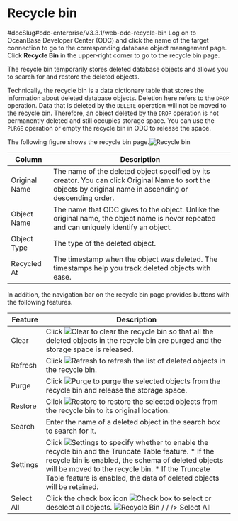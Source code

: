 Recycle bin 
================================
#docSlug#odc-enterprise/V3.3.1/web-odc-recycle-bin
Log on to OceanBase Developer Center (ODC) and click the name of the target connection to go to the corresponding database object management page. Click **Recycle Bin** in the upper-right corner to go to the recycle bin page. 



The recycle bin temporarily stores deleted database objects and allows you to search for and restore the deleted objects. 

Technically, the recycle bin is a data dictionary table that stores the information about deleted database objects. Deletion here refers to the `DROP` operation. Data that is deleted by the `DELETE` operation will not be moved to the recycle bin. Therefore, an object deleted by the `DROP` operation is not permanently deleted and still occupies storage space. You can use the `PURGE` operation or empty the recycle bin in ODC to release the space. 

The following figure shows the recycle bin page.![Recycle bin](https://help-static-aliyun-doc.aliyuncs.com/assets/img/en-US/4116211561/p203469.png)


|    Column     |                                                                                 Description                                                                                  |
|---------------|------------------------------------------------------------------------------------------------------------------------------------------------------------------------------|
| Original Name | The name of the deleted object specified by its creator.  You can click Original Name to sort the objects by original name in ascending or descending order. |
| Object Name   | The name that ODC gives to the object.  Unlike the original name, the object name is never repeated and can uniquely identify an object.                     |
| Object Type   | The type of the deleted object.                                                                                                                                              |
| Recycled At   | The timestamp when the object was deleted. The timestamps help you track deleted objects with ease.                                                                          |



In addition, the navigation bar on the recycle bin page provides buttons with the following features.


|  Feature   |                                                                                                                                                                                                                                       Description                                                                                                                                                                                                                                       |
|------------|-----------------------------------------------------------------------------------------------------------------------------------------------------------------------------------------------------------------------------------------------------------------------------------------------------------------------------------------------------------------------------------------------------------------------------------------------------------------------------------------|
| Clear      | Click ![Clear](https://help-static-aliyun-doc.aliyuncs.com/assets/img/en-US/8265511561/p412872.jpg) to clear the recycle bin so that all the deleted objects in the recycle bin are purged and the storage space is released.                                                                                                                                                                                                                                                           |
| Refresh    | Click ![Refresh](https://help-static-aliyun-doc.aliyuncs.com/assets/img/en-US/8265511561/p412817.jpg) to refresh the list of deleted objects in the recycle bin.                                                                                                                                                                                                                                                                                                                        |
| Purge      | Click ![Purge](https://help-static-aliyun-doc.aliyuncs.com/assets/img/en-US/8265511561/p412873.jpg) to purge the selected objects from the recycle bin and release the storage space.                                                                                                                                                                                                                                                                                                   |
| Restore    | Click ![Restore](https://help-static-aliyun-doc.aliyuncs.com/assets/img/en-US/8265511561/p412874.jpg) to restore the selected objects from the recycle bin to its original location.                                                                                                                                                                                                                                                                                                    |
| Search     | Enter the name of a deleted object in the search box to search for it.                                                                                                                                                                                                                                                                                                                                                                                                                  |
| Settings   | Click ![Settings](https://help-static-aliyun-doc.aliyuncs.com/assets/img/en-US/8265511561/p413502.jpg) to specify whether to enable the recycle bin and the Truncate Table feature.  * If the recycle bin is enabled, the schema of deleted objects will be moved to the recycle bin.   * If the Truncate Table feature is enabled, the data of deleted objects will be retained.    |
| Select All | Click the check box icon ![Check box](https://help-static-aliyun-doc.aliyuncs.com/assets/img/en-US/8265511561/p422119.jpg) to select or deselect all objects.  ![Recycle Bin  / / /> Select All](https://help-static-aliyun-doc.aliyuncs.com/assets/img/en-US/8265511561/p422121.png)                                                                                                                                                                                   |





